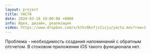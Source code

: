 ```yaml
---
layout: project
title: YACTA
date: 2020-03-18 19:00:00 +0000
info: Идея, дизайн, реализация
video: https://www.dropbox.com/s/kthc0bnfjv1izju/yacta.mov?raw=1
---
```

Проблема -  необходимость создания напоминаний с обратным отсчетом.
В стоковом приложении iOS такого функционала нет. 
 
